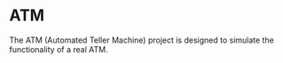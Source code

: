 # ATM
The ATM (Automated Teller Machine) project is designed to simulate the functionality of a real ATM.
